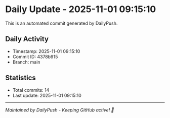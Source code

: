 # Daily Update - 2025-11-01 09:15:10

This is an automated commit generated by DailyPush.

## Daily Activity
- Timestamp: 2025-11-01 09:15:10
- Commit ID: 4378b915
- Branch: main

## Statistics
- Total commits: 14
- Last update: 2025-11-01 09:15:10

---
*Maintained by DailyPush - Keeping GitHub active! 🚀*
